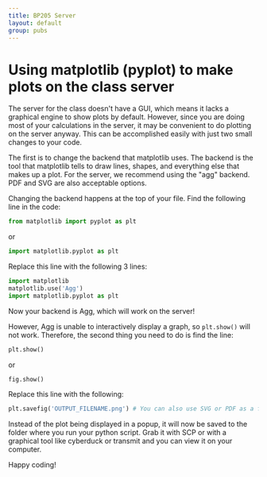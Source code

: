 ```yaml
---
title: BP205 Server
layout: default
group: pubs
---
```


# Using matplotlib (pyplot) to make plots on the class server

The server for the class doesn't have a GUI, which means it lacks a graphical
engine to show plots by default. However, since you are doing most of your
calculations in the server, it may be convenient to do plotting on the server
anyway. This can be accomplished easily with just two small changes to your
code.

The first is to change the backend that matplotlib uses. The backend is the
tool that matplotlib tells to draw lines, shapes, and everything else that makes
up a plot. For the server, we recommend using the "agg" backend. PDF and SVG are
also acceptable options.  

Changing the backend happens at the top of your file. Find the following line in the code:
```python
from matplotlib import pyplot as plt
```
or
```python
import matplotlib.pyplot as plt
```

Replace this line with the following 3 lines:
```python
import matplotlib
matplotlib.use('Agg')
import matplotlib.pyplot as plt
```
Now your backend is Agg, which will work on the server!

However, Agg is unable to interactively display a graph, so `plt.show()`
will not work. Therefore, the second thing you need to do is find the line:

```python
plt.show()
```
or
```python
fig.show()
```
Replace this line with the following:
```python
plt.savefig('OUTPUT_FILENAME.png') # You can also use SVG or PDF as a file extension if you prefer vector graphics.
```

Instead of the plot being displayed in a popup, it will now be saved to the folder where you run your python script. Grab it with SCP or with a graphical tool like cyberduck or transmit and you can view it on your computer.

Happy coding!
